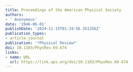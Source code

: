 ```yaml
---
title: Proceedings of the American Physical Society
authors:
- ' Anonymous'
date: '1946-06-01'
publishDate: '2024-11-15T01:34:56.351256Z'
publication_types:
- article-journal
publication: '*Physical Review*'
doi: 10.1103/PhysRev.69.674
links:
- name: URL
  url: https://link.aps.org/doi/10.1103/PhysRev.69.674
---
```

